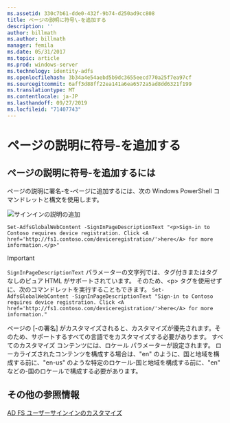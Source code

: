 ```yaml
---
ms.assetid: 330c7b61-dde0-432f-9b74-d250ad9cc808
title: ページの説明に符号\-を追加する
description: ''
author: billmath
ms.author: billmath
manager: femila
ms.date: 05/31/2017
ms.topic: article
ms.prod: windows-server
ms.technology: identity-adfs
ms.openlocfilehash: 3b34a4e54aebd5b9dc3655eecd770a25f7ea97cf
ms.sourcegitcommit: 6aff3d88ff22ea141a6ea6572a5ad8dd6321f199
ms.translationtype: MT
ms.contentlocale: ja-JP
ms.lasthandoff: 09/27/2019
ms.locfileid: "71407743"
---
```

# <a name="add-sign-in-page-description"></a>ページの説明に符号\-を追加する


## <a name="to-add-sign-in-page-description"></a>ページの説明に符号\-を追加するには  
ページの説明に署名\-を\-ページに追加するには、次の Windows PowerShell コマンドレットと構文を使用します。  

![サインインの説明の追加](media/AD-FS-user-sign-in-customization/ADFS_Blue_Custom2.png)

    Set-AdfsGlobalWebContent -SignInPageDescriptionText "<p>Sign-in to Contoso requires device registration. Click <A href='http://fs1.contoso.com/deviceregistration/'>here</A> for more information.</p>" 
 
  
> [!IMPORTANT]  
> `SignInPageDescriptionText` パラメーターの文字列では、タグ付きまたはタグなしのピュア HTML がサポートされています。 そのため、&lt;p&gt; タグを使用せずに、次のコマンドレットを実行することもできます。  `Set-AdfsGlobalWebContent -SignInPageDescriptionText "Sign-in to Contoso requires device registration. Click <A href='http://fs1.contoso.com/deviceregistration/'>here</A> for more information." ` 

ページの [\-の署名] がカスタマイズされると、カスタマイズが優先されます。そのため、サポートするすべての言語でをカスタマイズする必要があります。 すべてのカスタマイズ コンテンツには、ロケール パラメーターが設定されます。 ローカライズされたコンテンツを構成する場合は、"en" のように、国と地域を構成する前に、"en\-us" のような特定のロケール\-国と地域を構成する前に、"en" などの\-国のロケールで構成する必要があります。  

## <a name="additional-references"></a>その他の参照情報 
[AD FS ユーザーサインインのカスタマイズ](AD-FS-user-sign-in-customization.md)  

